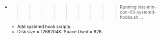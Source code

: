 * >>>>>>>>> Running inst-min-con-03-systemd-hooks.sh ...
  * Add systemd hook scripts.
  * Disk size = 1268204K. Space Used = 92K.

